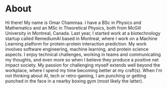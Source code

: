 # About

Hi there! My name is Omar Chammaa. I have a BSc in Physics and Mathematics and an MSc in Theoretical Physics, both from McGill University in Montreal, Canada. Last year, I started work at a biotechnology startup called RemediumAI based in Montreal, where I work on a Machine Learning platform for protein-protein interaction prediction. My work involves software engineering, machine learning, and protein science aspects. I enjoy technical challenges, working in teams and communicating my thoughts, and even more so when I believe they produce a positive net impact society. My passion for challenging myself extends well beyond the workplace, where I spend my time becoming better at my craft(s). When I'm not thinking about AI, tech or retro-gaming, I am punching or getting punched in the face in a nearby boxing gym (most likely the latter). 

